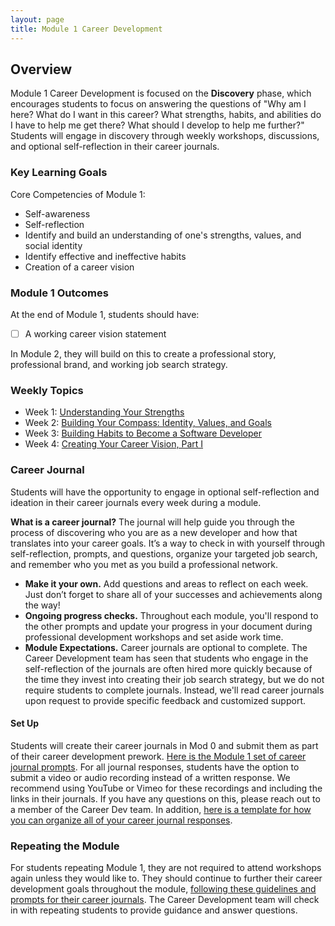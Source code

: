 ```yaml
---
layout: page
title: Module 1 Career Development
---
```


## Overview
Module 1 Career Development is focused on the **Discovery** phase, which encourages students to focus on answering the questions of "Why am I here? What do I want in this career? What strengths, habits, and abilities do I have to help me get there? What should I develop to help me further?" Students will engage in discovery through weekly workshops, discussions, and optional self-reflection in their career journals.  

### Key Learning Goals
Core Competencies of Module 1:
* Self-awareness
* Self-reflection
* Identify and build an understanding of one's strengths, values, and social identity
* Identify effective and ineffective habits
* Creation of a career vision

### Module 1 Outcomes
At the end of Module 1, students should have:  

- [ ] A working career vision statement

In Module 2, they will build on this to create a professional story, professional brand, and working job search strategy.

### Weekly Topics

* Week 1: [Understanding Your Strengths](/module_one/week_1_understanding_your_strengths)
* Week 2: [Building Your Compass: Identity, Values, and Goals](/module_one/week_2_building_your_compass)
* Week 3: [Building Habits to Become a Software Developer](/module_one/week_3_building_habits)
* Week 4: [Creating Your Career Vision, Part I](/module_one/week_4_career_vision_part_i)

### Career Journal
Students will have the opportunity to engage in optional self-reflection and ideation in their career journals every week during a module.

**What is a career journal?** The journal will help guide you through the process of discovering who you are as a new developer and how that translates into your career goals.  It’s a way to check in with yourself through self-reflection, prompts, and questions, organize your targeted job search, and remember who you met as you build a professional network.   
* **Make it your own.** Add questions and areas to reflect on each week. Just don’t forget to share all of your successes and achievements along the way!
* **Ongoing progress checks.** Throughout each module, you'll respond to the other prompts and update your progress in your document during professional development workshops and set aside work time.
* **Module Expectations.** Career journals are optional to complete. The Career Development team has seen that students who engage in the self-reflection of the journals are often hired more quickly because of the time they invest into creating their job search strategy, but we do not require students to complete journals. Instead, we'll read career journals upon request to provide specific feedback and customized support. 

#### Set Up
Students will create their career journals in Mod 0 and submit them as part of their career development prework. [Here is the Module 1 set of career journal prompts](/module_one/mod1_career_journal_prompts). For all journal responses, students have the option to submit a video or audio recording instead of a written response. We recommend using YouTube or Vimeo for these recordings and including the links in their journals. If you have any questions on this, please reach out to a member of the Career Dev team. In addition, [here is a template for how you can organize all of your career journal responses](/career_journals/career_journal_template). 

### Repeating the Module
For students repeating Module 1, they are not required to attend workshops again unless they would like to. They should continue to further their career development goals throughout the module, [following these guidelines and prompts for their career journals](/module_one/m1_PD_repeat_plan). The Career Development team will check in with repeating students to provide guidance and answer questions.
